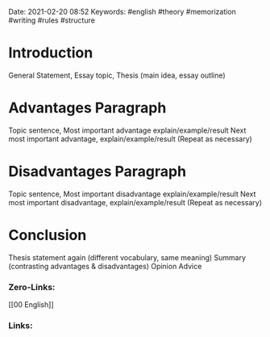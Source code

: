 Date: 2021-02-20 08:52
Keywords: #english #theory #memorization #writing #rules #structure
# Introduction
General Statement, Essay topic, Thesis (main idea, essay outline)
# Advantages Paragraph
Topic sentence, Most important advantage explain/example/result
Next most important advantage, explain/example/result
(Repeat as necessary)
# Disadvantages Paragraph
Topic sentence, Most important disadvantage explain/example/result
Next most important disadvantage, explain/example/result
(Repeat as necessary)
# Conclusion
Thesis statement again (different vocabulary, same meaning)
Summary (contrasting advantages & disadvantages)
Opinion
Advice



### Zero-Links:
[[00 English]]


### Links:
